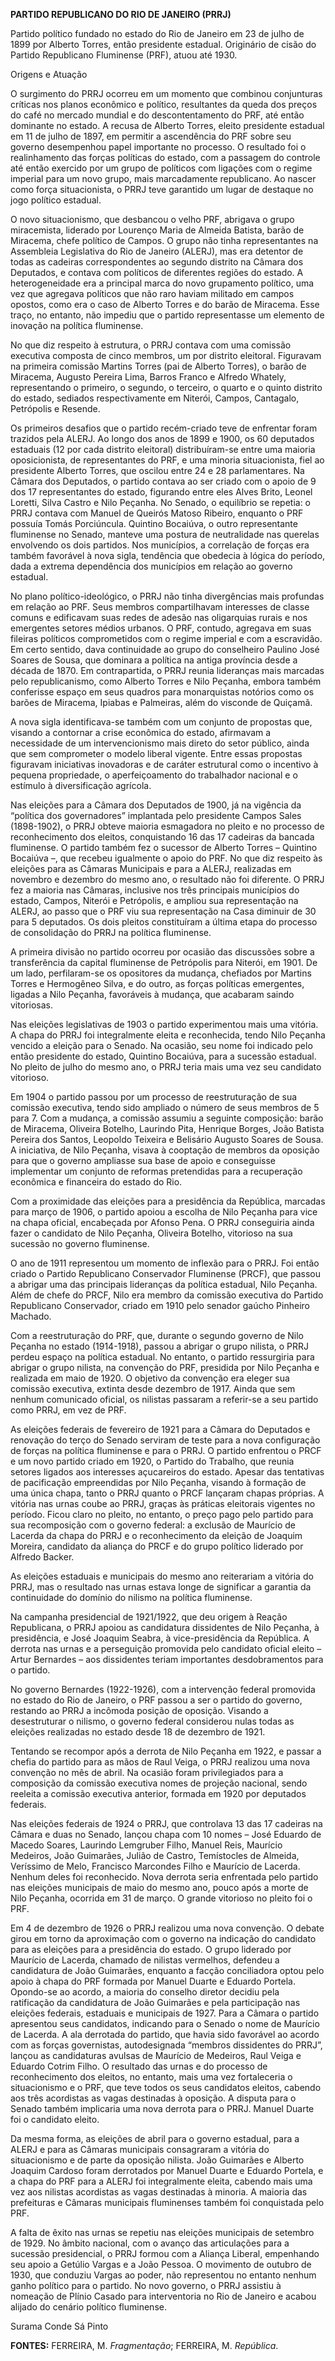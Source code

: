 **PARTIDO REPUBLICANO DO RIO DE JANEIRO (PRRJ)**

Partido político fundado no estado do Rio de Janeiro em 23 de julho de
1899 por Alberto Torres, então presidente estadual. Originário de cisão
do Partido Republicano Fluminense (PRF), atuou até 1930.

Origens e Atuação

O surgimento do PRRJ ocorreu em um momento que combinou conjunturas
críticas nos planos econômico e político, resultantes da queda dos
preços do café no mercado mundial e do descontentamento do PRF, até
então dominante no estado. A recusa de Alberto Torres, eleito presidente
estadual em 11 de julho de 1897, em permitir a ascendência do PRF sobre
seu governo desempenhou papel importante no processo. O resultado foi o
realinhamento das forças políticas do estado, com a passagem do controle
até então exercido por um grupo de políticos com ligações com o regime
imperial para um novo grupo, mais marcadamente republicano. Ao nascer
como força situacionista, o PRRJ teve garantido um lugar de destaque no
jogo político estadual.

O novo situacionismo, que desbancou o velho PRF, abrigava o grupo
miracemista, liderado por Lourenço Maria de Almeida Batista, barão de
Miracema, chefe político de Campos. O grupo não tinha representantes na
Assembleia Legislativa do Rio de Janeiro (ALERJ), mas era detentor de
todas as cadeiras correspondentes ao segundo distrito na Câmara dos
Deputados, e contava com políticos de diferentes regiões do estado. A
heterogeneidade era a principal marca do novo grupamento político, uma
vez que agregava políticos que não raro haviam militado em campos
opostos, como era o caso de Alberto Torres e do barão de Miracema. Esse
traço, no entanto, não impediu que o partido representasse um elemento
de inovação na política fluminense.

No que diz respeito à estrutura, o PRRJ contava com uma comissão
executiva composta de cinco membros, um por distrito eleitoral.
Figuravam na primeira comissão Martins Torres (pai de Alberto Torres), o
barão de Miracema, Augusto Pereira Lima, Barros Franco e Alfredo
Whately, representando o primeiro, o segundo, o terceiro, o quarto e o
quinto distrito do estado, sediados respectivamente em Niterói, Campos,
Cantagalo, Petrópolis e Resende.

Os primeiros desafios que o partido recém-criado teve de enfrentar foram
trazidos pela ALERJ. Ao longo dos anos de 1899 e 1900, os 60 deputados
estaduais (12 por cada distrito eleitoral) distribuíram-se entre uma
maioria oposicionista, de representantes do PRF, e uma minoria
situacionista, fiel ao presidente Alberto Torres, que oscilou entre 24 e
28 parlamentares. Na Câmara dos Deputados, o partido contava ao ser
criado com o apoio de 9 dos 17 representantes do estado, figurando entre
eles Alves Brito, Leonel Loretti, Silva Castro e Nilo Peçanha. No
Senado, o equilíbrio se repetia: o PRRJ contava com Manuel de Queirós
Matoso Ribeiro, enquanto o PRF possuía Tomás Porciúncula. Quintino
Bocaiúva, o outro representante fluminense no Senado, manteve uma
postura de neutralidade nas querelas envolvendo os dois partidos. Nos
municípios, a correlação de forças era também favorável à nova sigla,
tendência que obedecia à lógica do período, dada a extrema dependência
dos municípios em relação ao governo estadual.

No plano político-ideológico, o PRRJ não tinha divergências mais
profundas em relação ao PRF. Seus membros compartilhavam interesses de
classe comuns e edificavam suas redes de adesão nas oligarquias rurais e
nos emergentes setores médios urbanos. O PRF, contudo, agregava em suas
fileiras políticos comprometidos com o regime imperial e com a
escravidão. Em certo sentido, dava continuidade ao grupo do conselheiro
Paulino José Soares de Sousa, que dominara a política na antiga
província desde a década de 1870. Em contrapartida, o PRRJ reunia
lideranças mais marcadas pelo republicanismo, como Alberto Torres e Nilo
Peçanha, embora também conferisse espaço em seus quadros para
monarquistas notórios como os barões de Miracema, Ipiabas e Palmeiras,
além do visconde de Quiçamã.

A nova sigla identificava-se também com um conjunto de propostas que,
visando a contornar a crise econômica do estado, afirmavam a necessidade
de um intervencionismo mais direto do setor público, ainda que sem
comprometer o modelo liberal vigente. Entre essas propostas figuravam
iniciativas inovadoras e de caráter estrutural como o incentivo à
pequena propriedade, o aperfeiçoamento do trabalhador nacional e o
estímulo à diversificação agrícola.

Nas eleições para a Câmara dos Deputados de 1900, já na vigência da
“política dos governadores” implantada pelo presidente Campos Sales
(1898-1902), o PRRJ obteve maioria esmagadora no pleito e no processo de
reconhecimento dos eleitos, conquistando 16 das 17 cadeiras da bancada
fluminense. O partido também fez o sucessor de Alberto Torres – Quintino
Bocaiúva –, que recebeu igualmente o apoio do PRF. No que diz respeito
às eleições para as Câmaras Municipais e para a ALERJ, realizadas em
novembro e dezembro do mesmo ano, o resultado não foi diferente. O PRRJ
fez a maioria nas Câmaras, inclusive nos três principais municípios do
estado, Campos, Niterói e Petrópolis, e ampliou sua representação na
ALERJ, ao passo que o PRF viu sua representação na Casa diminuir de 30
para 5 deputados. Os dois pleitos constituíram a última etapa do
processo de consolidação do PRRJ na política fluminense.

A primeira divisão no partido ocorreu por ocasião das discussões sobre a
transferência da capital fluminense de Petrópolis para Niterói, em 1901.
De um lado, perfilaram-se os opositores da mudança, chefiados por
Martins Torres e Hermogêneo Silva, e do outro, as forças políticas
emergentes, ligadas a Nilo Peçanha, favoráveis à mudança, que acabaram
saindo vitoriosas.

Nas eleições legislativas de 1903 o partido experimentou mais uma
vitória. A chapa do PRRJ foi integralmente eleita e reconhecida, tendo
Nilo Peçanha vencido a eleição para o Senado. Na ocasião, seu nome foi
indicado pelo então presidente do estado, Quintino Bocaiúva, para a
sucessão estadual. No pleito de julho do mesmo ano, o PRRJ teria mais
uma vez seu candidato vitorioso.

Em 1904 o partido passou por um processo de reestruturação de sua
comissão executiva, tendo sido ampliado o número de seus membros de 5
para 7. Com a mudança, a comissão assumiu a seguinte composição: barão
de Miracema, Oliveira Botelho, Laurindo Pita, Henrique Borges, João
Batista Pereira dos Santos, Leopoldo Teixeira e Belisário Augusto Soares
de Sousa. A iniciativa, de Nilo Peçanha, visava à cooptação de membros
da oposição para que o governo ampliasse sua base de apoio e conseguisse
implementar um conjunto de reformas pretendidas para a recuperação
econômica e financeira do estado do Rio.

Com a proximidade das eleições para a presidência da República, marcadas
para março de 1906, o partido apoiou a escolha de Nilo Peçanha para vice
na chapa oficial, encabeçada por Afonso Pena. O PRRJ conseguiria ainda
fazer o candidato de Nilo Peçanha, Oliveira Botelho, vitorioso na sua
sucessão no governo fluminense.

O ano de 1911 representou um momento de inflexão para o PRRJ. Foi então
criado o Partido Republicano Conservador Fluminense (PRCF), que passou a
abrigar uma das principais lideranças da política estadual, Nilo
Peçanha. Além de chefe do PRCF, Nilo era membro da comissão executiva do
Partido Republicano Conservador, criado em 1910 pelo senador gaúcho
Pinheiro Machado.

Com a reestruturação do PRF, que, durante o segundo governo de Nilo
Peçanha no estado (1914-1918), passou a abrigar o grupo nilista, o PRRJ
perdeu espaço na política estadual. No entanto, o partido ressurgiria
para abrigar o grupo nilista, na convenção do PRF, presidida por Nilo
Peçanha e realizada em maio de 1920. O objetivo da convenção era eleger
sua comissão executiva, extinta desde dezembro de 1917. Ainda que sem
nenhum comunicado oficial, os nilistas passaram a referir-se a seu
partido como PRRJ, em vez de PRF.

As eleições federais de fevereiro de 1921 para a Câmara do Deputados e
renovação do terço do Senado serviram de teste para a nova configuração
de forças na política fluminense e para o PRRJ. O partido enfrentou o
PRCF e um novo partido criado em 1920, o Partido do Trabalho, que reunia
setores ligados aos interesses açucareiros do estado. Apesar das
tentativas de pacificação empreendidas por Nilo Peçanha, visando à
formação de uma única chapa, tanto o PRRJ quanto o PRCF lançaram chapas
próprias. A vitória nas urnas coube ao PRRJ, graças às práticas
eleitorais vigentes no período. Ficou claro no pleito, no entanto, o
preço pago pelo partido para sua recomposição com o governo federal: a
exclusão de Maurício de Lacerda da chapa do PRRJ e o reconhecimento da
eleição de Joaquim Moreira, candidato da aliança do PRCF e do grupo
político liderado por Alfredo Backer.

As eleições estaduais e municipais do mesmo ano reiterariam a vitória do
PRRJ, mas o resultado nas urnas estava longe de significar a garantia da
continuidade do domínio do nilismo na política fluminense.

Na campanha presidencial de 1921/1922, que deu origem à Reação
Republicana, o PRRJ apoiou as candidatura dissidentes de Nilo Peçanha, à
presidência, e José Joaquim Seabra, à vice-presidência da República. A
derrota nas urnas e a perseguição promovida pelo candidato oficial
eleito – Artur Bernardes – aos dissidentes teriam importantes
desdobramentos para o partido.

No governo Bernardes (1922-1926), com a intervenção federal promovida no
estado do Rio de Janeiro, o PRF passou a ser o partido do governo,
restando ao PRRJ a incômoda posição de oposição. Visando a desestruturar
o nilismo, o governo federal considerou nulas todas as eleições
realizadas no estado desde 18 de dezembro de 1921.

Tentando se recompor após a derrota de Nilo Peçanha em 1922, e passar a
chefia do partido para as mãos de Raul Veiga, o PRRJ realizou uma nova
convenção no mês de abril. Na ocasião foram privilegiados para a
composição da comissão executiva nomes de projeção nacional, sendo
reeleita a comissão executiva anterior, formada em 1920 por deputados
federais.

Nas eleições federais de 1924 o PRRJ, que controlava 13 das 17 cadeiras
na Câmara e duas no Senado, lançou chapa com 10 nomes – José Eduardo de
Macedo Soares, Laurindo Lemgruber Filho, Manuel Reis, Maurício Medeiros,
João Guimarães, Julião de Castro, Temístocles de Almeida, Veríssimo de
Melo, Francisco Marcondes Filho e Maurício de Lacerda. Nenhum deles foi
reconhecido. Nova derrota seria enfrentada pelo partido nas eleições
municipais de maio do mesmo ano, pouco após a morte de Nilo Peçanha,
ocorrida em 31 de março. O grande vitorioso no pleito foi o PRF.

Em 4 de dezembro de 1926 o PRRJ realizou uma nova convenção. O debate
girou em torno da aproximação com o governo na indicação do candidato
para as eleições para a presidência do estado. O grupo liderado por
Maurício de Lacerda, chamado de nilistas vermelhos, defendeu a
candidatura de João Guimarães, enquanto a facção conciliadora optou pelo
apoio à chapa do PRF formada por Manuel Duarte e Eduardo Portela.
Opondo-se ao acordo, a maioria do conselho diretor decidiu pela
ratificação da candidatura de João Guimarães e pela participação nas
eleições federais, estaduais e municipais de 1927. Para a Câmara o
partido apresentou seus candidatos, indicando para o Senado o nome de
Maurício de Lacerda. A ala derrotada do partido, que havia sido
favorável ao acordo com as forças governistas, autodesignada “membros
dissidentes do PRRJ”, lançou as candidaturas avulsas de Maurício de
Medeiros, Raul Veiga e Eduardo Cotrim Filho. O resultado das urnas e do
processo de reconhecimento dos eleitos, no entanto, mais uma vez
fortaleceria o situacionismo e o PRF, que teve todos os seus candidatos
eleitos, cabendo aos três acordistas as vagas destinadas à oposição. A
disputa para o Senado também implicaria uma nova derrota para o PRRJ.
Manuel Duarte foi o candidato eleito.

Da mesma forma, as eleições de abril para o governo estadual, para a
ALERJ e para as Câmaras municipais consagraram a vitória do
situacionismo e de parte da oposição nilista. João Guimarães e Alberto
Joaquim Cardoso foram derrotados por Manuel Duarte e Eduardo Portela, e
a chapa do PRF para a ALERJ foi integralmente eleita, cabendo mais uma
vez aos nilistas acordistas as vagas destinadas à minoria. A maioria das
prefeituras e Câmaras municipais fluminenses também foi conquistada pelo
PRF.

A falta de êxito nas urnas se repetiu nas eleições municipais de
setembro de 1929. No âmbito nacional, com o avanço das articulações para
a sucessão presidencial, o PRRJ formou com a Aliança Liberal, empenhando
seu apoio a Getúlio Vargas e a João Pessoa. O movimento de outubro de
1930, que conduziu Vargas ao poder, não representou no entanto nenhum
ganho político para o partido. No novo governo, o PRRJ assistiu à
nomeação de Plínio Casado para interventoria no Rio de Janeiro e acabou
alijado do cenário político fluminense.

Surama Conde Sá Pinto

**FONTES:** FERREIRA, M. *Fragmentação*; FERREIRA, M. *República*.
